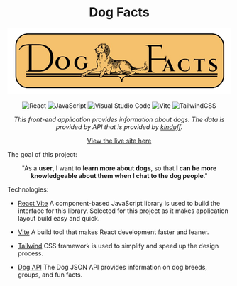 <div align=center>
  <h1><strong>Dog Facts </strong></h1>

![Dog Facts Logo](https://github.com/HMuraja/dog-facts/blob/main/about-dogs/public/Screenshot_2025-04-04_113847-removebg-preview%20(1).png)

![React](https://img.shields.io/badge/react-%2320232a.svg?style=for-the-badge&logo=react&logoColor=%2361DAFB)
![JavaScript](https://img.shields.io/badge/javascript-%23323330.svg?style=for-the-badge&logo=javascript&logoColor=%23F7DF1E)
![Visual Studio Code](https://img.shields.io/badge/Visual%20Studio%20Code-0078d7.svg?style=for-the-badge&logo=visual-studio-code&logoColor=white)
![Vite](https://img.shields.io/badge/vite-%23646CFF.svg?style=for-the-badge&logo=vite&logoColor=white)
![TailwindCSS](https://img.shields.io/badge/tailwindcss-%2338B2AC.svg?style=for-the-badge&logo=tailwind-css&logoColor=white)

*This front-end application provides information about dogs. The data is provided by API that is provided by [kinduff](https://github.com/kinduff).*

[View the live site here](https://hmuraja.github.io/dog-facts)

</div>


The goal of this project: 

<div align=center>

"As a **user**, I want to **learn more about dogs**, so that **I can be more knowledgeable about them when I chat to the dog people**."

</div>


Technologies:
- [React Vite](https://react.dev/)
A component-based JavaScript library is used to build the interface for this library. Selected for this project as it makes application layout build easy and quick.

- [Vite](https://vite.dev/)
A build tool that makes React development faster and leaner.

- [Tailwind](https://tailwindcss.com/)
CSS framework is used to simplify and speed up the design process. 

- [Dog API](https://dogapi.dog/docs/api-v2)
The Dog JSON API provides information on dog breeds, groups, and fun facts.
